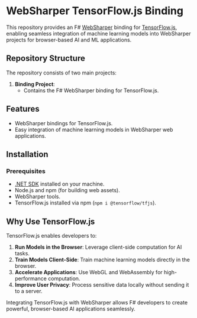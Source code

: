 # WebSharper TensorFlow.js Binding

This repository provides an F# [WebSharper](https://websharper.com/) binding for [TensorFlow.js](https://www.tensorflow.org/js), enabling seamless integration of machine learning models into WebSharper projects for browser-based AI and ML applications.

## Repository Structure

The repository consists of two main projects:

1. **Binding Project**:
   - Contains the F# WebSharper binding for TensorFlow.js.

## Features

- WebSharper bindings for TensorFlow.js.
- Easy integration of machine learning models in WebSharper web applications.

## Installation

### Prerequisites

- [.NET SDK](https://dotnet.microsoft.com/download) installed on your machine.
- Node.js and npm (for building web assets).
- WebSharper tools.
- TensorFlow.js installed via npm (`npm i @tensorflow/tfjs`).

## Why Use TensorFlow.js

TensorFlow.js enables developers to:

1. **Run Models in the Browser**: Leverage client-side computation for AI tasks.
2. **Train Models Client-Side**: Train machine learning models directly in the browser.
3. **Accelerate Applications**: Use WebGL and WebAssembly for high-performance computation.
4. **Improve User Privacy**: Process sensitive data locally without sending it to a server.

Integrating TensorFlow.js with WebSharper allows F# developers to create powerful, browser-based AI applications seamlessly.
